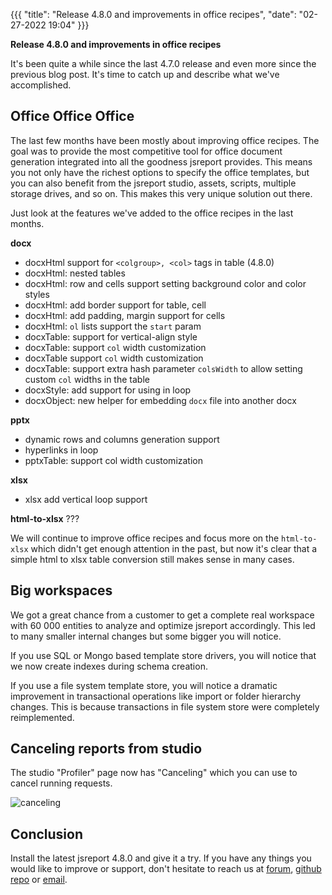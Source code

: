 ﻿{{{
    "title": "Release 4.8.0 and improvements in office recipes",
    "date": "02-27-2022 19:04"
}}}

**Release 4.8.0 and improvements in office recipes**

It's been quite a while since the last 4.7.0 release and even more since the previous blog post. It's time to catch up and describe what we've accomplished.

## Office Office Office

The last few months have been mostly about improving office recipes. The goal was to provide the most competitive tool for office document generation integrated into all the goodness jsreport provides. This means you not only have the richest options to specify the office templates, but you can also benefit from the jsreport studio, assets, scripts, multiple storage drives, and so on. This makes this very unique solution out there.

Just look at the features we've added to the office recipes in the last months.

**docx**
- docxHtml support for `<colgroup>, <col>` tags in table (4.8.0)
- docxHtml: nested tables 
- docxHtml: row and cells support setting background color and color styles
- docxHtml: add border support for table, cell
- docxHtml: add padding, margin support for cells
- docxHtml: `ol` lists support the `start` param
- docxTable: support for vertical-align style
- docxTable: support `col` width customization
- docxTable support `col` width customization
- docxTable: support extra hash parameter `colsWidth` to allow setting custom `col` widths in the table
- docxStyle: add support for using  in loop
- docxObject: new helper for embedding `docx` file into another docx

**pptx**
- dynamic rows and columns generation support
- hyperlinks in loop
- pptxTable: support col width customization

**xlsx**
- xlsx add vertical loop support

**html-to-xlsx**
???

We will continue to improve office recipes and focus more on the `html-to-xlsx` which didn't get enough attention in the past, but now it's clear that a simple html to xlsx table conversion still makes sense in many cases.

## Big workspaces

We got a great chance from a customer to get a complete real workspace with 60 000 entities to analyze and optimize jsreport accordingly. This led to many smaller internal changes but some bigger you will notice.

If you use SQL or Mongo based template store drivers, you will notice that we now create indexes during schema creation.

If you use a file system template store, you will notice a dramatic improvement in transactional operations like import or folder hierarchy changes. This is because transactions in file system store were completely reimplemented.

## Canceling reports from studio

The studio "Profiler" page now has "Canceling" which you can use to cancel running requests. 

![canceling](/learn/static-resources/studio-cancel-profile.png)

## Conclusion 

Install the latest jsreport 4.8.0 and give it a try. If you have any things you would like to improve or support, don't hesitate to reach us at [forum](https://forum.jsreport.net/), [github repo](https://github.com/jsreport/jsreport) or [email](https://jsreport.net/about).